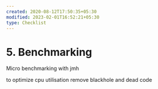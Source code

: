 ```yaml
---
created: 2020-08-12T17:50:35+05:30
modified: 2023-02-01T16:52:21+05:30
type: Checklist
---
```


# 5. Benchmarking

Micro benchmarking with jmh

to optimize cpu utilisation
remove blackhole and dead code
